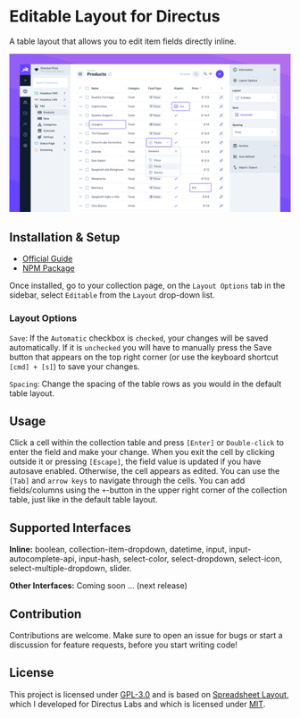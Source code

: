# Editable Layout for Directus

A table layout that allows you to edit item fields directly inline.

![](https://raw.githubusercontent.com/formfcw/directus-extension-editable-layout/main/docs/preview.png)

## Installation & Setup

-   [Official Guide](https://docs.directus.io/extensions/installing-extensions.html)
-   [NPM Package](https://www.npmjs.com/package/directus-extension-editable-layout)

Once installed, go to your collection page, on the `Layout Options` tab in the sidebar, select `Editable` from the `Layout` drop-down list.

### Layout Options

`Save`: If the `Automatic` checkbox is `checked`, your changes will be saved automatically. If it is `unchecked` you will have to manually press the Save button that appears on the top right corner (or use the keyboard shortcut `[cmd] + [s]`) to save your changes.

`Spacing`: Change the spacing of the table rows as you would in the default table layout.

## Usage

Click a cell within the collection table and press `[Enter]` or `Double-click` to enter the field and make your change. When you exit the cell by clicking outside it or pressing `[Escape]`, the field value is updated if you have autosave enabled. Otherwise, the cell appears as edited. You can use the `[Tab]` and `arrow keys` to navigate through the cells. You can add fields/columns using the `+`-button in the upper right corner of the collection table, just like in the default table layout.

## Supported Interfaces

**Inline:** boolean, collection-item-dropdown, datetime, input, input-autocomplete-api, input-hash, select-color, select-dropdown, select-icon, select-multiple-dropdown, slider.

**Other Interfaces:** Coming soon … (next release)

## Contribution

Contributions are welcome. Make sure to open an issue for bugs or start a discussion for feature requests, before you start writing code!

## License

This project is licensed under [GPL-3.0](./LICENSE-GPL-3.0) and is based on [Spreadsheet Layout](https://github.com/directus-labs/extensions/tree/main/packages/spreadsheet-layout), which I developed for Directus Labs and which is licensed under [MIT](./LICENSE-MIT).
